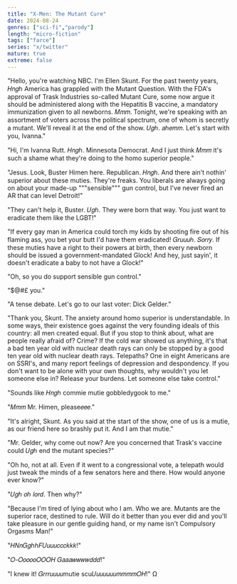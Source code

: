 ```yaml
---
title: "X-Men: The Mutant Cure"
date: 2024-08-24
genres: ["sci-fi","parody"]
length: "micro-fiction"
tags: ["farce"]
series: "x/twitter"
mature: true
extreme: false
---
```

"Hello, you're watching NBC. I'm Ellen Skunt. For the past twenty years, 𝐻𝑛𝑔ℎ America has grappled with the Mutant Question. With the FDA's approval of Trask Industries so-called Mutant Cure, some now  argue it should be administered along with the Hepatitis B vaccine, a mandatory immunization given to all newborns. 𝑀𝑚𝑚. Tonight, we're speaking with an assortment of voters across the political spectrum, one of whom is secretly a mutant. We'll reveal it at the end of the show. 𝑈𝑔ℎ. 𝑎ℎ𝑒𝑚𝑚. Let's start with you, Ivanna."

"Hi, I'm Ivanna Rutt. 𝐻𝑛𝑔ℎ. Minnesota Democrat. And I just think 𝑀𝑚𝑚 it's such a shame what they're doing to the homo superior people."

"Jesus. Look, Buster Himen here. Republican. 𝐻𝑛𝑔ℎ. And there ain't nothin' superior about these muties. They're freaks. You liberals are always going on about your made-up """sensible""" gun control, but I've never fired an AR that can level Detroit!"

"They can't help it, Buster. 𝑈𝑔ℎ. They were born that way. You just want to eradicate them like the LGBT!"

"If every gay man in America could torch my kids by shooting fire out of his flaming ass, you bet your butt I'd have them eradicated! 𝐺𝑟𝑢𝑢𝑢ℎ. 𝑆𝑜𝑟𝑟𝑦. If these muties have a right to their powers at birth, then every newborn should be issued a government-mandated Glock! And hey, just sayin', it doesn't eradicate a baby to not have a Glock!"

"Oh, so you do support sensible gun control."

"$@#£ you."

"A tense debate. Let's go to our last voter: Dick Gelder."

"Thank you, Skunt. The anxiety around homo superior is understandable. In some ways, their existence goes against the very founding ideals of this country: all men created equal. But if you stop to think about, what are people really afraid of? Crime? If the cold war showed us anything, it's that a bad ten year old with nuclear death rays can only be stopped by a good ten year old with nuclear death rays. Telepaths? One in eight Americans are on SSRI's, and many report feelings of depression and despondency. If you don't want to be alone with your own thoughts, why wouldn't you let someone else in? Release your burdens. Let someone else take control."

"Sounds like 𝐻𝑛𝑔ℎ commie mutie gobbledygook to me."

"𝑀𝑚𝑚 Mr. Himen, please𝑒𝑒𝑒."

"It's alright, Skunt. As you said at the start of the show, one of us is a mutie, as our friend here so brashly put it. And I am that mutie."

"Mr. Gelder, why come out now? Are you concerned that Trask's vaccine could 𝑈𝑔ℎ end the mutant species?"

"Oh ho, not at all. Even if it went to a congressional vote, a telepath would just tweak the minds of a few senators here and there. How would anyone ever know?"

"𝑈𝑔ℎ 𝑜ℎ 𝑙𝑜𝑟𝑑. Then why?"

"Because I'm tired of lying about who I am. Who we are. Mutants are the superior race, destined to rule. Will do it better than you ever did and you'll take pleasure in our gentle guiding hand, or my name isn't Compulsory Orgasms Man!"

"𝐻𝑁𝑛𝐺𝑔ℎℎ𝐹𝑈𝑢𝑢𝑢𝑐𝑐𝑐𝑘𝑘𝑘!"

"𝑂-𝑂𝑜𝑜𝑜𝑜𝑂𝑂𝑂𝐻 𝐺𝑎𝑎𝑎𝑤𝑤𝑤𝑤𝑑𝑑𝑑!"

"I knew it! 𝐺𝑟𝑟𝑟𝑢𝑢𝑢𝑢mutie scu𝑈𝑢𝑢𝑢𝑢𝑢𝑢𝑚𝑚𝑚𝑚𝑂𝐻!" Ω
